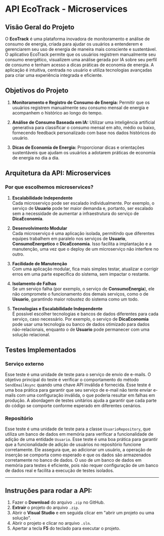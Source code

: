 # API EcoTrack - Microservices

## Visão Geral do Projeto

O **EcoTrack** é uma plataforma inovadora de monitoramento e análise de consumo de energia, criada
para ajudar os usuários a entenderem e gerenciarem seu uso de energia de maneira mais consciente e
sustentável. O aplicativo EcoTrack permite que os usuários registrem manualmente seu consumo
energético, visualizem uma análise gerada por IA sobre seu perfil de consumo e tenham acesso a dicas
práticas de economia de energia. A aplicação é intuitiva, centrada no usuário e utiliza tecnologias
avançadas para criar uma experiência integrada e eficiente.

## Objetivos do Projeto

1. **Monitoramento e Registro de Consumo de Energia:** Permitir que os usuários registrem manualmente seu consumo mensal de energia e acompanhem o histórico ao longo do tempo.

2. **Análise de Consumo Baseada em IA:** Utilizar uma inteligência artificial generativa para classificar o consumo mensal em alto, médio ou baixo, fornecendo feedback personalizado com base nos dados históricos do usuário.

3. **Dicas de Economia de Energia:** Proporcionar dicas e orientações sustentáveis que ajudam os usuários a adotarem práticas de economia de energia no dia a dia.


## Arquitetura da API: Microservices

### Por que escolhemos microservices?

1. **Escalabilidade Independente**  
   Cada microserviço pode ser escalado individualmente. Por exemplo, o serviço de **Usuario** pode ter maior demanda e, portanto, ser escalado sem a necessidade de aumentar a infraestrutura do serviço de **DicaEconomia**.

2. **Desenvolvimento Modular**  
   Cada microserviço é uma aplicação isolada, permitindo que diferentes equipes trabalhem em paralelo nos serviços de **Usuario**, **ConsumoEnergetico** e **DicaEconomia**. Isso facilita a implantação e a manutenção, uma vez que o deploy de um microserviço não interfere no outro.

3. **Facilidade de Manutenção**  
   Com uma aplicação modular, fica mais simples testar, atualizar e corrigir erros em uma parte específica do sistema, sem impactar o restante.

4. **Isolamento de Falhas**  
   Se um serviço falha (por exemplo, o serviço de **ConsumoEnergia**), ele não compromete o funcionamento dos demais serviços, como o de **Usuario**, garantindo maior robustez do sistema como um todo.

5. **Tecnologias e Escalabilidade Independente**  
   É possível escolher tecnologias e bancos de dados diferentes para cada serviço, caso necessário. Por exemplo, o serviço de **DicaEconomia** pode usar uma tecnologia ou banco de dados otimizado para dados não-relacionais, enquanto o de **Usuario** pode permanecer com uma solução relacional.

## Testes Implementados

### Serviço externo
Esse teste é uma unidade de teste para o serviço de envio de e-mails. O objetivo principal do teste é verificar o comportamento do método `SendEmailAsync` quando uma chave API inválida é fornecida. Esse teste é uma boa prática para garantir que seu serviço de e-mail não tente enviar e-mails com uma configuração inválida, o que poderia resultar em falhas em produção. A abordagem de testes unitários ajuda a garantir que cada parte do código se comporte conforme esperado em diferentes cenários.

### Repositório
Esse teste é uma unidade de teste para a classe `UsuarioRepository`, que utiliza um banco de dados em memória para verificar a funcionalidade de adição de uma entidade `Usuario`. Esse teste é uma boa prática para garantir que a funcionalidade de adição de usuários no repositório funcione corretamente. Ele assegura que, ao adicionar um usuário, a operação de inserção se comporta como esperado e que os dados são armazenados corretamente no banco de dados. O uso de um banco de dados em memória para testes é eficiente, pois não requer configuração de um banco de dados real e facilita a execução de testes isolados.

---

## Instruções para rodar a API:

1. Fazer o **Download** do arquivo `.zip` no GitHub.
2. **Extrair** o projeto do arquivo `.zip`.
3. Abrir o **Visual Studio** e em seguida clicar em "abrir um projeto ou uma solução".
4. Abrir o projeto e clicar no arquivo `.sln`.
5. Apertar a tecla **F5** do teclado para executar o projeto.